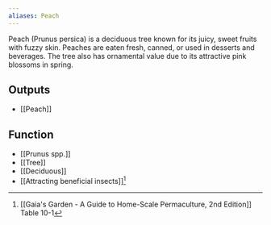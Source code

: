 ```yaml
---
aliases: Peach
---
```

Peach (Prunus persica) is a deciduous tree known for its juicy, sweet fruits with fuzzy skin. Peaches are eaten fresh, canned, or used in desserts and beverages. The tree also has ornamental value due to its attractive pink blossoms in spring.
## Outputs
- [[Peach]]
## Function
- [[Prunus spp.]]
- [[Tree]]
- [[Deciduous]]
- [[Attracting beneficial insects]][^1]

[^1]: [[Gaia's Garden - A Guide to Home-Scale Permaculture, 2nd Edition]] Table 10-1
